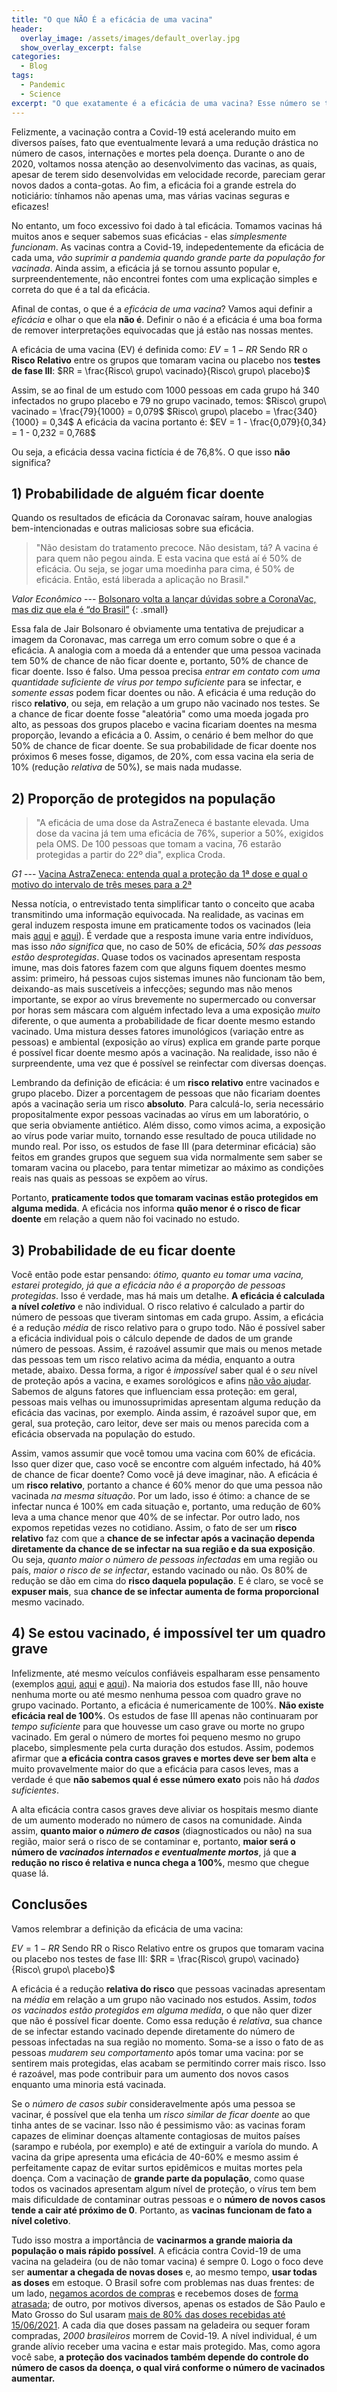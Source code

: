 ```yaml
---
title: "O que NÃO É a eficácia de uma vacina"
header:
  overlay_image: /assets/images/default_overlay.jpg
  show_overlay_excerpt: false
categories:
  - Blog
tags:
  - Pandemic
  - Science
excerpt: "O que exatamente é a eficácia de uma vacina? Esse número se tornou muito popular, mas nem todas as interpretações sobre ele estão corretas."
---
```


Felizmente, a vacinação contra a Covid-19 está acelerando muito em diversos países, fato que eventualmente levará a uma redução drástica no número de casos, internações e mortes pela doença. Durante o ano de 2020, voltamos nossa atenção ao desenvolvimento das vacinas, as quais, apesar de terem sido desenvolvidas em velocidade recorde, pareciam gerar novos dados a conta-gotas. Ao fim, a eficácia foi a grande estrela do noticiário: tínhamos não apenas uma, mas várias vacinas seguras e eficazes!

No entanto, um foco excessivo foi dado à tal eficácia. Tomamos vacinas há muitos anos e sequer sabemos suas eficácias - elas _simplesmente funcionam_. As vacinas contra a Covid-19, indepedentemente da eficácia de cada uma, _vão suprimir a pandemia quando grande parte da população for vacinada_. Ainda assim, a eficácia já se tornou assunto popular e, surpreendentemente, não encontrei fontes com uma explicação simples e correta do que é a tal da eficácia.

Afinal de contas, o que é a _eficácia de uma vacina_? Vamos aqui definir a _eficácia_ e olhar o que ela **não é**. Definir o não é a eficácia é uma boa forma de remover interpretações equivocadas que já estão nas nossas mentes.

A eficácia de uma vacina (EV) é definida como:
$EV = 1 - RR$
Sendo RR o **Risco Relativo** entre os grupos que tomaram vacina ou placebo nos **testes de fase III**:
$RR = \frac{Risco\ grupo\ vacinado}{Risco\ grupo\ placebo}$

Assim, se ao final de um estudo com 1000 pessoas em cada grupo há 340 infectados no grupo placebo e 79 no grupo vacinado, temos:
$Risco\ grupo\ vacinado = \frac{79}{1000} = 0,079$
$Risco\ grupo\ placebo = \frac{340}{1000} = 0,34$
A eficácia da vacina portanto é:
$EV = 1 - \frac{0,079}{0,34} = 1 - 0,232 = 0,768$

Ou seja, a eficácia dessa vacina fictícia é de 76,8%. O que isso **não** significa?

## 1) Probabilidade de alguém ficar doente

Quando os resultados de eficácia da Coronavac saíram, houve analogias bem-intencionadas e outras maliciosas sobre sua eficácia.

> "Não desistam do tratamento precoce. Não desistam, tá? A vacina é para quem não pegou ainda. E esta vacina que está aí é 50% de eficácia. Ou seja, se jogar uma moedinha para cima, é 50% de eficácia. Então, está liberada a aplicação no Brasil."

<cite>Valor Econômico</cite> --- [Bolsonaro volta a lançar dúvidas sobre a CoronaVac, mas diz que ela é “do Brasil”](https://valor.globo.com/politica/noticia/2021/01/18/em-recado-a-doria-bolsonaro-diz-que-vacina-do-brasil-no-de-um-governador.ghtml)
{: .small}

Essa fala de Jair Bolsonaro é obviamente uma tentativa de prejudicar a imagem da Coronavac, mas carrega um erro comum sobre o que é a eficácia. A analogia com a moeda dá a entender que uma pessoa vacinada tem 50% de chance de não ficar doente e, portanto, 50% de chance de ficar doente. Isso é falso. Uma pessoa precisa _entrar em contato com uma quantidade suficiente de vírus por tempo suficiente_ para se infectar, e _somente essas_ podem ficar doentes ou não. A eficácia é uma redução do risco **relativo**, ou seja, em relação a um grupo não vacinado nos testes. Se a chance de ficar doente fosse "aleatória" como uma moeda jogada pro alto, as pessoas dos grupos placebo e vacina ficariam doentes na mesma proporção, levando a eficácia a 0. Assim, o cenário é bem melhor do que 50% de chance de ficar doente. Se sua probabilidade de ficar doente nos próximos 6 meses fosse, digamos, de 20%, com essa vacina ela seria de 10% (redução _relativa_ de 50%), se mais nada mudasse.

## 2) Proporção de protegidos na população

> "A eficácia de uma dose da AstraZeneca é bastante elevada. Uma dose da vacina já tem uma eficácia de 76%, superior a 50%, exigidos pela OMS. De 100 pessoas que tomam a vacina, 76 estarão protegidas a partir do 22º dia", explica Croda.

<cite>G1</cite> --- [Vacina AstraZeneca: entenda qual a proteção da 1ª dose e qual o motivo do intervalo de três meses para a 2ª](https://g1.globo.com/bemestar/vacina/noticia/2021/05/01/vacina-astrazeneca-entenda-qual-a-protecao-da-1a-dose-e-qual-o-motivo-do-intervalo-de-tres-meses-para-a-2a.ghtml)

Nessa notícia, o entrevistado tenta simplificar tanto o conceito que acaba transmitindo uma informação equivocada. Na realidade, as vacinas em geral induzem resposta imune em praticamente todos os vacinados (leia mais [aqui](https://www.uol.com.br/vivabem/noticias/redacao/2020/11/17/estudo-coronavac-induz-resposta-imune-em-97-dos-casos-butantan-comemora.htm) e [aqui](https://www.thelancet.com/journals/lancet/article/PIIS0140-6736(20)31604-4/fulltext)). É verdade que a resposta imune varia entre indivíduos, mas isso _não significa_ que, no caso de 50% de eficácia, _50% das pessoas estão desprotegidas_. Quase todos os vacinados apresentam resposta imune, mas dois fatores fazem com que alguns fiquem doentes mesmo assim: primeiro, há pessoas cujos sistemas imunes não funcionam tão bem, deixando-as mais suscetíveis a infecções; segundo mas não menos importante, se expor ao vírus brevemente no supermercado ou conversar por horas sem máscara com alguém infectado leva a uma exposição _muito_ diferente, o que aumenta a probabilidade de ficar doente mesmo estando vacinado. Uma mistura desses fatores imunológicos (variação entre as pessoas) e ambiental (exposição ao vírus) explica em grande parte porque é possível ficar doente mesmo após a vacinação. Na realidade, isso não é surpreendente, uma vez que é possível se reinfectar com diversas doenças.

Lembrando da definição de eficácia: é um **risco relativo** entre vacinados e grupo placebo. Dizer a porcentagem de pessoas que não ficariam doentes após a vacinação seria um risco **absoluto**. Para calculá-lo, seria necessário propositalmente expor pessoas vacinadas ao vírus em um laboratório, o que seria obviamente antiético. Além disso, como vimos acima, a exposição ao vírus pode variar muito, tornando esse resultado de pouca utilidade no mundo real. Por isso, os estudos de fase III (para determinar eficácia) são feitos em grandes grupos que seguem sua vida normalmente sem saber se tomaram vacina ou placebo, para tentar mimetizar ao máximo as condições reais nas quais as pessoas se expõem ao vírus.

Portanto, **praticamente todos que tomaram vacinas estão protegidos em alguma medida**. A eficácia nos informa **quão menor é o risco de ficar doente** em relação a quem não foi vacinado no estudo.

## 3) Probabilidade de **eu** ficar doente

Você então pode estar pensando: _ótimo, quanto eu tomar uma vacina, estarei protegido, já que a eficácia não é a proporção de pessoas protegidas_. Isso é verdade, mas há mais um detalhe. **A eficácia é calculada a nível _coletivo_** e não individual. O risco relativo é calculado a partir do número de pessoas que tiveram sintomas em cada grupo. Assim, a eficácia é a redução _média_ de risco relativo para o grupo todo. Não é possível saber a eficácia individual pois o cálculo depende de dados de um grande número de pessoas. Assim, é razoável assumir que mais ou menos metade das pessoas tem um risco relativo acima da média, enquanto a outra metade, abaixo. Dessa forma, a rigor é _impossível_ saber qual é o _seu_ nível de proteção após a vacina, e exames sorológicos e afins [não vão ajudar](https://www.uol.com.br/vivabem/noticias/redacao/2021/04/13/preciso-fazer-teste-de-anticorpos-depois-de-me-vacinar.htm). Sabemos de alguns fatores que influenciam essa proteção: em geral, pessoas mais velhas ou imunossuprimidas apresentam alguma redução da eficácia das vacinas, por exemplo. Ainda assim, é razoável supor que, em geral, sua proteção, caro leitor, deve ser mais ou menos parecida com a eficácia observada na população do estudo.

Assim, vamos assumir que você tomou uma vacina com 60% de eficácia. Isso quer dizer que, caso você se encontre com alguém infectado, há 40% de chance de ficar doente? Como você já deve imaginar, não. A eficácia é um **risco relativo**, portanto a chance é 60% menor do que uma pessoa não vacinada _na mesma situação_. Por um lado, isso é ótimo: a chance de se infectar nunca é 100% em cada situação e, portanto, uma redução de 60% leva a uma chance menor que 40% de se infectar. Por outro lado, nos expomos repetidas vezes no cotidiano. Assim, o fato de ser um **risco relativo** faz com que a **chance de se infectar após a vacinação dependa diretamente da chance de se infectar na sua região e da sua exposição**. Ou seja, _quanto maior o número de pessoas infectadas_ em uma região ou país, _maior o risco de se infectar_, estando vacinado ou não. Os 80% de redução se dão em cima do **risco daquela população**. E é claro, se você se **expuser mais**, sua **chance de se infectar aumenta de forma proporcional** mesmo vacinado.

## 4) Se estou vacinado, é impossível ter um quadro grave

Infelizmente, até mesmo veículos confiáveis espalharam esse pensamento (exemplos [aqui](https://www.uol.com.br/vivabem/noticias/redacao/2021/04/21/covaxin-tem-eficacia-de-100-em-casos-graves-mostram-dados-preliminares.htm), [aqui](https://oglobo.globo.com/sociedade/vacina/vacina-de-oxford-100-eficaz-contra-casos-graves-de-covid-19-em-estudo-nos-eua-24935608) e [aqui](https://www.cnnbrasil.com.br/saude/2021/01/07/vacina-do-butantan-eficacia-e-de-78-em-casos-leves-e-100-em-graves)). Na maioria dos estudos fase III, não houve nenhuma morte ou até mesmo nenhuma pessoa com quadro grave no grupo vacinado. Portanto, a eficácia é numericamente de 100%. **Não existe eficácia real de 100%**. Os estudos de fase III apenas não continuaram por _tempo suficiente_ para que houvesse um caso grave ou morte no grupo vacinado. Em geral o número de mortes foi pequeno mesmo no grupo placebo, simplesmente pela curta duração dos estudos. Assim, podemos afirmar que **a eficácia contra casos graves e mortes deve ser bem alta** e muito provavelmente maior do que a eficácia para casos leves, mas a verdade é que **não sabemos qual é esse número exato** pois não há _dados suficientes_.

A alta eficácia contra casos graves deve aliviar os hospitais mesmo diante de um aumento moderado no número de casos na comunidade. Ainda assim, **quanto maior o _número de casos_** (diagnosticados ou não) na sua região, maior será o risco de se contaminar e, portanto, **maior será o número de _vacinados internados e eventualmente mortos_**, já que **a redução no risco é relativa e nunca chega a 100%**, mesmo que chegue quase lá.

## Conclusões

Vamos relembrar a definição da eficácia de uma vacina:

$EV = 1 - RR$
Sendo RR o Risco Relativo entre os grupos que tomaram vacina ou placebo nos testes de fase III:
$RR = \frac{Risco\ grupo\ vacinado}{Risco\ grupo\ placebo}$

A eficácia é a redução **relativa do risco** que pessoas vacinadas apresentam na _média_ em relação a um grupo não vacinado nos estudos. Assim, _todos os vacinados estão protegidos em alguma medida_, o que não quer dizer que não é possível ficar doente. Como essa redução é _relativa_, sua chance de se infectar estando vacinado depende diretamente do número de pessoas infectadas na sua região no momento. Soma-se a isso o fato de as pessoas _mudarem seu comportamento_ após tomar uma vacina: por se sentirem mais protegidas, elas acabam se permitindo correr mais risco. Isso é razoável, mas pode contribuir para um aumento dos novos casos enquanto uma minoria está vacinada.

Se o _número de casos subir_ consideravelmente após uma pessoa se vacinar, é possível que ela tenha um _risco similar de ficar doente_ ao que tinha antes de se vacinar. Isso não é pessimismo vão: as vacinas foram capazes de eliminar doenças altamente contagiosas de muitos países (sarampo e rubéola, por exemplo) e até de extinguir a varíola do mundo. A vacina da gripe apresenta uma eficácia de 40-60% e mesmo assim é perfeitamente capaz de evitar surtos epidêmicos e muitas mortes pela doença. Com a vacinação de **grande parte da população**, como quase todos os vacinados apresentam algum nível de proteção, o vírus tem bem mais dificuldade de contaminar outras pessoas e o **número de novos casos tende a cair até próximo de 0**. Portanto, as **vacinas funcionam de fato a nível coletivo**.

Tudo isso mostra a importância de **vacinarmos a grande maioria da população o mais rápido possível**. A eficácia contra Covid-19 de uma vacina na geladeira (ou de não tomar vacina) é sempre 0. Logo o foco deve ser **aumentar a chegada de novas doses** e, ao mesmo tempo, **usar todas as doses** em estoque. O Brasil sofre com problemas nas duas frentes: de um lado, [negamos acordos de compras](https://www1.folha.uol.com.br/poder/2021/05/governo-ignorou-10-emails-da-pfizer-sobre-vacinas-em-1-mes-mostram-documentos-da-cpi.shtml) e recebemos doses de [forma atrasada](https://www1.folha.uol.com.br/equilibrioesaude/2021/06/apos-ignorar-emails-da-pfizer-bolsonaro-agora-pede-antecipacao-da-entrega-de-doses.shtml); de outro, por motivos diversos, apenas os estados de Sâo Paulo e Mato Grosso do Sul usaram [mais de 80% das doses recebidas até 15/06/2021](https://especiais.g1.globo.com/bemestar/vacina/2021/mapa-brasil-vacina-covid/). A cada dia que doses passam na geladeira ou sequer foram compradas, _2000 brasileiros_ morrem de Covid-19. A nível individual, é um grande alívio receber uma vacina e estar mais protegido. Mas, como agora você sabe, **a proteção dos vacinados também depende do controle do número de casos da doença, o qual virá conforme o número de vacinados aumentar.**
